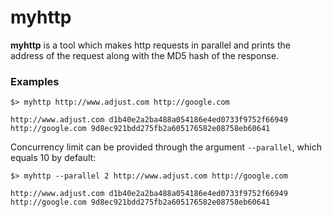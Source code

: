# myhttp

**myhttp** is a tool which makes http requests in parallel and prints the address of the request along with the
MD5 hash of the response.

### Examples 

```
$> myhttp http://www.adjust.com http://google.com

http://www.adjust.com d1b40e2a2ba488a054186e4ed0733f9752f66949
http://google.com 9d8ec921bdd275fb2a605176582e08758eb60641
```

Concurrency limit can be provided through the argument `--parallel`, 
which equals 10 by default:

```
$> myhttp --parallel 2 http://www.adjust.com http://google.com

http://www.adjust.com d1b40e2a2ba488a054186e4ed0733f9752f66949
http://google.com 9d8ec921bdd275fb2a605176582e08758eb60641
```